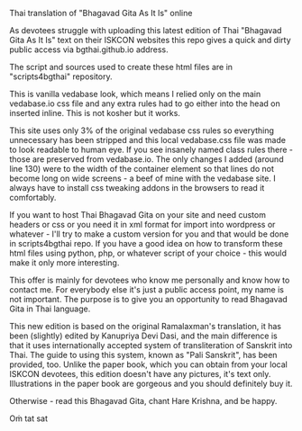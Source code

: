Thai translation of "Bhagavad Gita As It Is" online

As devotees struggle with uploading this latest edition of Thai "Bhagavad Gita As It Is" text on their ISKCON websites this repo gives a quick and dirty public access via bgthai.github.io address.

The script and sources used to create these html files are in "scripts4bgthai" repository.

This is vanilla vedabase look, which means I relied only on the main vedabase.io css file and any extra rules had to go either into the head on inserted inline. This is not kosher but it works.

This site uses only 3% of the original vedabase css rules so everything unnecessary has been stripped and this local vedabase.css file was made to look readable to human eye. If you see insanely named class rules there - those are preserved from vedabase.io. The only changes I added (around line 130) were to the width of the container element so that lines do not become long on wide screens - a beef of mine with the vedabase site. I always have to install css tweaking addons in the browsers to read it comfortably.

If you want to host Thai Bhagavad Gita on your site and need custom headers or css or you need it in xml format for import into wordpress or whatever - I'll try to make a custom version for you and that would be done in scripts4bgthai repo. If you have a good idea on how to transform these html files using python, php, or whatever script of your choice - this would make it only more interesting. 

This offer is mainly for devotees who know me personally and know how to contact me. For everybody else it's just a public access point, my name is not important. The purpose is to give you an opportunity to read Bhagavad Gita in Thai language.

This new edition is based on the original Ramalaxman's translation, it has been (slightly) edited by Kanupriya Devi Dasi, and the main difference is that it uses internationally accepted system of transliteration of Sanskrit into Thai. The guide to using this system, known as "Pali Sanskrit", has been provided, too. Unlike the paper book, which you can obtain from your local ISKCON devotees, this edition doesn't have any pictures, it's text only. Illustrations in the paper book are gorgeous and you should definitely buy it.

Otherwise - read this Bhagavad Gita, chant Hare Krishna, and be happy.

Oṁ tat sat

